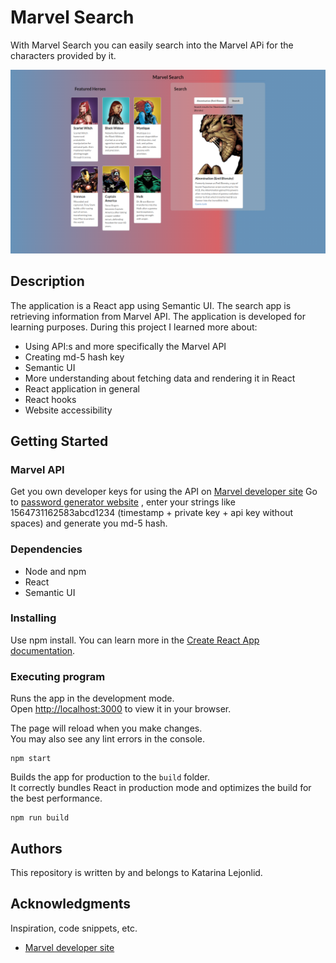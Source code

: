 # Marvel Search 

With Marvel Search you can easily search into the Marvel APi for the characters provided by it.

![Application overview](./src/img/Screenshot_marvel_search.png "Application overview")

## Description

The application is a React app using Semantic UI. The search app is retrieving information from Marvel API.
The application is developed for learning purposes.
During this project I learned more about:
* Using API:s and more specifically the Marvel API
* Creating md-5 hash key
* Semantic UI
* More understanding about fetching data and rendering it in React
* React application in general
* React hooks
* Website accessibility

## Getting Started

### Marvel API
Get you own developer keys for using the API on [Marvel developer site](https://developer.marvel.com/)
Go to [password generator website](https://passwordsgenerator.net/md5-hash-generator/)
, enter your strings like 1564731162583abcd1234 (timestamp + private key + api key without spaces) 
and generate you md-5 hash.

### Dependencies

* Node and npm
* React
* Semantic UI

### Installing

Use npm install. You can learn more in the
[Create React App documentation](https://facebook.github.io/create-react-app/docs/getting-started).

### Executing program

Runs the app in the development mode.\
Open [http://localhost:3000](http://localhost:3000) to view it in your browser.

The page will reload when you make changes.\
You may also see any lint errors in the console.
```
npm start
```

Builds the app for production to the `build` folder.\
It correctly bundles React in production mode and optimizes the build for the best performance.
```
npm run build
```

## Authors

This repository is written by and belongs to Katarina Lejonlid.


## Acknowledgments

Inspiration, code snippets, etc.
* [Marvel developer site](https://developer.marvel.com/)